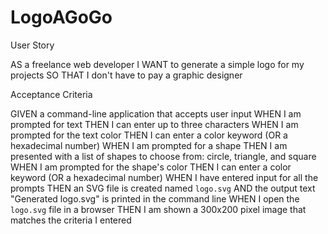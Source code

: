 # LogoAGoGo

User Story 

AS a freelance web developer 
I WANT to generate a simple logo for my projects 
SO THAT I don't have to pay a graphic designer 

Acceptance Criteria 

GIVEN a command-line application that accepts user input 
WHEN I am prompted for text 
THEN I can enter up to three characters 
WHEN I am prompted for the text color 
THEN I can enter a color keyword (OR a hexadecimal number) 
WHEN I am prompted for a shape 
THEN I am presented with a list of shapes to choose from: circle, triangle, and square 
WHEN I am prompted for the shape's color 
THEN I can enter a color keyword (OR a hexadecimal number) 
WHEN I have entered input for all the prompts 
THEN an SVG file is created named `logo.svg` 
AND the output text "Generated logo.svg" is printed in the command line 
WHEN I open the `logo.svg` file in a browser 
THEN I am shown a 300x200 pixel image that matches the criteria I entered 
